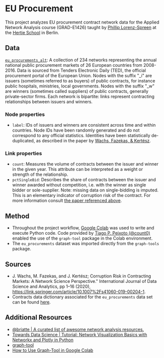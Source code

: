 # EU Procurement
This project analyzes EU procurement contract network data for the Applied Network Analysis course (GRAD-E1426) taught by [Phillip Lorenz-Spreen](https://www.mpib-berlin.mpg.de/staff/philipp-lorenz-spreen) at the [Hertie School](https://www.hertie-school.org/en/) in Berlin.

## Data

[`eu_procurements_alt`](https://networks.skewed.de/net/eu_procurements_alt): A collection of 234 networks representing the annual national public procurement markets of 26 European countries from 2008-2016. Data is sourced from Tenders Electronic Daily (TED), the official procurement portal of the European Union. Nodes with the suffix "_i" are issuers (sometimes referred to as buyers) of public contracts, for instance public hospitals, ministries, local governments. Nodes with the suffix "_w" are winners (sometimes called suppliers) of public contracts, generally private-sector firms. Each network is bipartite: links represent contracting relationships between issuers and winners. 

### Node properties
* `label`: IDs of issuers and winners are consistent across time and within countries. Node IDs have been randomly generated and do not correspond to any official statistics. Identities have been statistically de-duplicated, as described in the paper by [Wachs, Fazekas, & Kertész](https://link.springer.com/article/10.1007/s41060-019-00204-1).

### Link properties
* `count`: Measures the volume of contracts between the issuer and winner in the given year. This attribute can be interpreted as a weight or strength of the relationship.
* `pctSingleBid`: Describes the share of contracts between the issuer and winner awarded without competition, i.e. with the winner as single bidder or sole-supplier. Note: missing data on single-bidding is imputed. This is an elementary indicator of corruption risk of the contract. For more information consult [the paper referenced above](https://link.springer.com/article/10.1007/s41060-019-00204-1).

## Method
* Throughout the project workflow, [Google Colab](https://colab.research.google.com/) was used to write and execute Python code. Code provided by [Tiago P. Peixoto (@count0)](https://github.com/count0/colab-gt/blob/master/colab-gt.ipynb) enabled the use of the `graph-tool` package in the Colab environment.
* The `eu_procurements` dataset was imported directly from the `graph-tools` package.

## Sources
* J. Wachs, M. Fazekas, and J. Kertész; Corruption Risk in Contracting Markets: A Network Science Perspective.&quot; International Journal of Data Science and Analytics, pp 1–16 (2020), https://link.springer.com/article/10.1007%2Fs41060-019-00204-1.
* Contracts data dictionary associated for the `eu_procurements` data set can be found [here](https://zenodo.org/records/3537986).

## Additional Resources
* [@briatte | A curated list of awesome network analysis resources. ](https://github.com/briatte/awesome-network-analysis)
* [Towards Data Science | Tutorial: Network Visualization Basics with Networkx and Plotly in Python](https://towardsdatascience.com/tutorial-network-visualization-basics-with-networkx-and-plotly-and-a-little-nlp-57c9bbb55bb9)
* [graph-tool](https://graph-tool.skewed.de/)
* [How to Use Graph-Tool in Google Colab](https://colab.research.google.com/github/count0/colab-gt/blob/master/colab-gt.ipynb#scrollTo=GQ18Kd5F3uKe)
